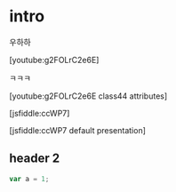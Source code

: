 # intro
우하하

[youtube:g2FOLrC2e6E]

ㅋㅋㅋ

[youtube:g2FOLrC2e6E class44 attributes]

[jsfiddle:ccWP7]

[jsfiddle:ccWP7 default presentation]

## header 2

```js
var a = 1;
```